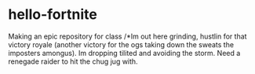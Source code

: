 # hello-fortnite
Making an epic repository for class 
/*Im out here grinding, hustlin for that victory royale (another victory for the ogs taking down the sweats the imposters amongus). Im dropping tilited and avoiding the storm. Need a renegade raider to hit the chug jug with. 

